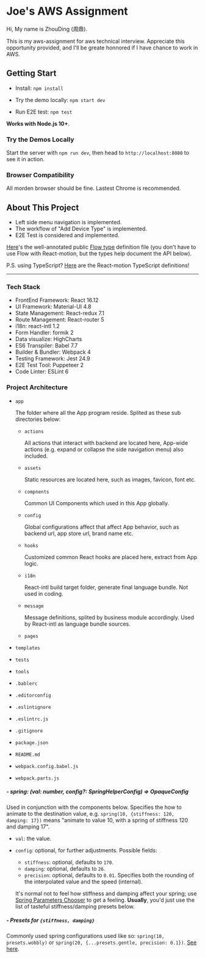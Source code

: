 # Joe's AWS Assignment

Hi, My name is ZhouDing (周鼎).

This is my aws-assignment for aws technical interview. Appreciate this opportunity provided, and I'll be greate honnored if I have chance to work in AWS.

## Getting Start

- Install: `npm install`

- Try the demo locally: `npm start dev`

- Run E2E test: `npm test`

**Works with Node.js 10+**.

### Try the Demos Locally

Start the server with `npm run dev`, then head to `http://localhost:8080` to see it in action.

### Browser Compatibility

All morden browser should be fine. Lastest Chrome is recommended.

## About This Project

- Left side menu navigation is implemented.
- The workflow of "Add Device Type" is implemented.
- E2E Test is considered and implemented.

[Here](https://github.com/chenglou/react-motion/blob/9cb90eca20ecf56e77feb816d101a4a9110c7d70/src/Types.js)'s the well-annotated public [Flow type](http://flowtype.org) definition file (you don't have to use Flow with React-motion, but the types help document the API below).

P.S. using TypeScript? [Here](https://github.com/DefinitelyTyped/DefinitelyTyped/blob/master/types/react-motion/index.d.ts) are the React-motion TypeScript definitions!

---

### Tech Stack

- FrontEnd Framework: React 16.12
- UI Framework: Material-UI 4.8
- State Management: React-redux 7.1
- Route Management: React-router 5
- i18n: react-intl 1.2
- Form Handler: formik 2
- Data visualize: HighCharts
- ES6 Transpiler: Babel 7.7
- Builder & Bundler: Webpack 4
- Testing Framework: Jest 24.9
- E2E Test Tool: Puppeteer 2
- Code Linter: ESLint 6

### Project Architecture

- `app`

  The folder where all the App program reside. Splited as these sub directories below:

  - `actions`

    All actions that interact with backend are located here, App-wide actions (e.g. expand or collapse the side navigation menu) also included.

  - `assets`

    Static resources are located here, such as images, favicon, font etc.

  - `compnents`

    Common UI Components which used in this App globally.

  - `config`

    Global configurations affect that affect App behavior, such as backend url, app store url, brand name etc.

  - `hooks`

    Customized common React hooks are placed here, extract from App logic.

  - `i18n`

    React-intl build target folder, generate final language bundle. Not used in coding.

  - `message`

    Message definitions, splited by business module accordingly. Used by React-intl as language bundle sources.

  - `pages`


- `templates`
- `tests`
- `tools`
- `.bablerc`
- `.editorconfig`
- `.eslintignore`
- `.eslintrc.js`
- `.gitignore`
- `package.json`
- `README.md`
- `webpack.config.babel.js`
- `webpack.parts.js`

##### - spring: (val: number, config?: SpringHelperConfig) => OpaqueConfig
Used in conjunction with the components below. Specifies the how to animate to the destination value, e.g. `spring(10, {stiffness: 120, damping: 17})` means "animate to value 10, with a spring of stiffness 120 and damping 17".

- `val`: the value.
- `config`: optional, for further adjustments. Possible fields:
  - `stiffness`: optional, defaults to `170`.
  - `damping`: optional, defaults to `26`.
  - `precision`: optional, defaults to `0.01`. Specifies both the rounding of the interpolated value and the speed (internal).

  It's normal not to feel how stiffness and damping affect your spring; use [Spring Parameters Chooser](http://chenglou.github.io/react-motion/demos/demo5-spring-parameters-chooser) to get a feeling. **Usually**, you'd just use the list of tasteful stiffness/damping presets below.

##### - Presets for `{stiffness, damping}`
Commonly used spring configurations used like so: `spring(10, presets.wobbly)` or `spring(20, {...presets.gentle, precision: 0.1})`. [See here](https://github.com/chenglou/react-motion/blob/9cb90eca20ecf56e77feb816d101a4a9110c7d70/src/presets.js).
